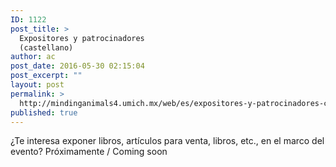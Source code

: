 ```yaml
---
ID: 1122
post_title: >
  Expositores y patrocinadores
  (castellano)
author: ac
post_date: 2016-05-30 02:15:04
post_excerpt: ""
layout: post
permalink: >
  http://mindinganimals4.umich.mx/web/es/expositores-y-patrocinadores-castellano/
published: true
---
```

¿Te interesa exponer libros, artículos para venta, libros, etc., en el marco del evento? Próximamente / Coming soon